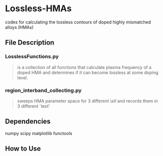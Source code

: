 # Lossless-HMAs
codes for calculating the lossless contours of doped highly mismatched alloys (HMAs)

## File Description
### LosslessFunctions.py
> is a collection of all functions that calculate plasma frequency of a doped HMA and determines if it can become lossless at some doping level.
### region_interband_collecting.py
> sweeps HMA parameter space for 3 different _\ell_ and records them in 3 different `text'

## Dependencies
numpy
scipy
matplotlib
functools

## How to Use
 
